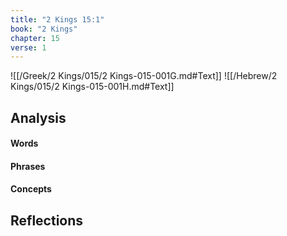 ```yaml
---
title: "2 Kings 15:1"
book: "2 Kings"
chapter: 15
verse: 1
---
```

![[/Greek/2 Kings/015/2 Kings-015-001G.md#Text]]
![[/Hebrew/2 Kings/015/2 Kings-015-001H.md#Text]]

## Analysis

#### Words

#### Phrases

#### Concepts

## Reflections
